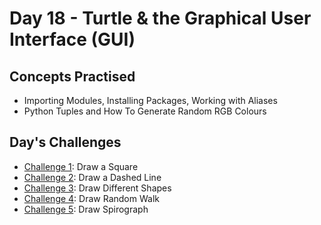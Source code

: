 # Day 18 - Turtle & the Graphical User Interface (GUI)
## Concepts Practised
- Importing Modules, Installing Packages, Working with Aliases
- Python Tuples and How To Generate Random RGB Colours

## Day's Challenges
- [Challenge 1](https://github.com/mgiammal/100daysofcode/tree/main/day18/Challenge1): Draw a Square
- [Challenge 2](https://github.com/mgiammal/100daysofcode/tree/main/day18/Challenge2): Draw a Dashed Line
- [Challenge 3](https://github.com/mgiammal/100daysofcode/tree/main/day18/Challenge3): Draw Different Shapes
- [Challenge 4](https://github.com/mgiammal/100daysofcode/tree/main/day18/Challenge4): Draw Random Walk
- [Challenge 5](https://github.com/mgiammal/100daysofcode/tree/main/day18/Challenge5): Draw Spirograph
